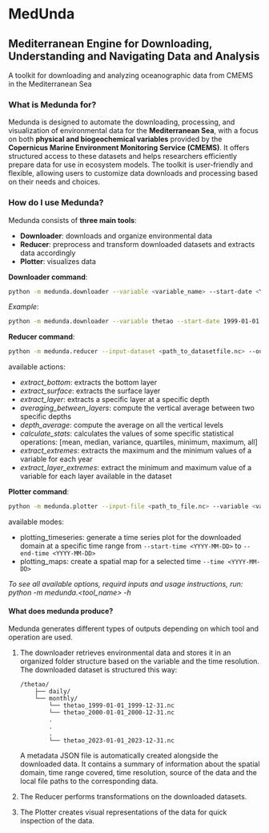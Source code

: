 # MedUnda

## Mediterranean Engine for Downloading, Understanding and Navigating Data and Analysis

A toolkit for downloading and analyzing oceanographic data from CMEMS in the Mediterranean Sea

### What is Medunda for?

Medunda is designed to automate the downloading, processing, and visualization of environmental data for the **Mediterranean Sea**, with a focus on both **physical and biogeochemical variables** provided by the **Copernicus Marine Environment Monitoring Service (CMEMS)**.
It offers structured access to these datasets and helps researchers efficiently prepare data for use in ecosystem models.
The toolkit is user-friendly and flexible, allowing users to customize data downloads and processing based on their needs and choices.

### How do I use Medunda?

Medunda consists of **three main tools**: 

* **Downloader**: downloads and organize environmental data
* **Reducer**: preprocess and transform downloaded datasets and extracts data accordingly
* **Plotter**: visualizes data

**Downloader command**:

```bash
python -m medunda.downloader --variable <variable_name> --start-date <YYYY-MM-DD> --end-date <YYYY-MM-DD> --frequency <daily/monthly> --domain <domain_file> --split-by <whole/year/month> --output-dir <output_path>
```

*Example*:
```bash
python -m medunda.downloader --variable thetao --start-date 1999-01-01 --end-date 2023-12-31 --frequency monthly --domain gsa9 --split-by year --output-dir ./data/
```

**Reducer command**:

```bash
python -m medunda.reducer --input-dataset <path_to_datasetfile.nc> --output-file <output_path> <action> [action_options]
```

available actions: 

* _extract_bottom_: extracts the bottom layer 
* _extract_surface_: extracts the surface layer
* _extract_layer_: extracts a specific layer at a specific depth 
* _averaging_between_layers_: compute the vertical average between two specific depths
* _depth_average_: compute the average on all the vertical levels
* _calculate_stats_: calculates the values of some specific statistical operations: [mean, median, variance, quartiles, minimum, maximum, all]
* _extract_extremes_: extracts the maximum and the minimum values of a variable for each year
* _extract_layer_extremes_: extract the minimum and maximum value of a variable for each layer available in the dataset 

**Plotter command**:

```bash
python -m medunda.plotter --input-file <path_to_file.nc> --variable <variable_name> --output-dir <output_path> <mode> [mode_options]
```

available modes:

* plotting_timeseries: generate a time series plot for the downloaded domain at a specific time range from `--start-time <YYYY-MM-DD>` to `--end-time <YYYY-MM-DD>`
* plotting_maps: create a spatial map for a selected time `--time <YYYY-MM-DD>`

*To see all available options, requird inputs and usage instructions, run:*
*python -m medunda.<tool_name> -h*

#### What does medunda produce? 

Medunda generates different types of outputs depending on which tool and operation are used.

1. The downloader retrieves environmental data and stores it in an organized folder structure based on the variable and the time resolution.  
   The downloaded dataset is structured this way:
   ```
   /thetao/
       ├── daily/
       └── monthly/
           └── thetao_1999-01-01_1999-12-31.nc
           └── thetao_2000-01-01_2000-12-31.nc
           .
           .
           .
           └── thetao_2023-01-01_2023-12-31.nc
   ```
  
   A metadata JSON file is automatically created alongside the downloaded data. It contains a summary of information about the spatial domain, time range covered, time resolution, source of the data and the local file paths to the corresponding data. 

2. The Reducer performs transformations on the downloaded datasets. 

3. The Plotter creates visual representations of the data for quick inspection of the data.
